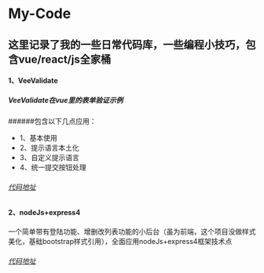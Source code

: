 # My-Code
## 这里记录了我的一些日常代码库，一些编程小技巧，包含vue/react/js全家桶

#### 1、VeeValidate

##### VeeValidate在vue里的表单验证示例

######包含以下几点应用：
* 1、基本使用
* 2、提示语言本土化
* 3、自定义提示语言
* 4、统一提交按钮处理

###### [代码地址](https://github.com/HongqingCao/My-Code/tree/master/VeeValidate)

#### 2、nodeJs+express4

一个简单带有登陆功能、增删改列表功能的小后台（虽为前端，这个项目没做样式美化，基础bootstrap样式引用），全面应用nodeJs+express4框架技术点

###### [代码地址](https://github.com/HongqingCao/My-Code/tree/master/Node-Express4)

